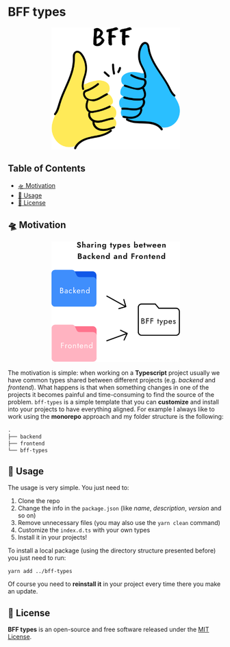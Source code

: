 # BFF types
<p align="center">
    <img src="logo.png" alt= "BFF types" width="300px">
</p>

<!-- omit in toc -->
## Table of Contents
- [🛸 Motivation](#-overview)
- [👾 Usage](#-usage)
- [🪪 License](#-license)

## 🛸 Motivation
<p align="center">
    <img src="docs/schema.png" alt= "schema" width="300px">
</p>

The motivation is simple: when working on a **Typescript** project usually we have common types shared between different projects (e.g. *backend* and *frontend*). What happens is that when something changes in one of the projects it becomes painful and time-consuming to find the source of the problem. ``bff-types`` is a simple template that you can **customize** and install into your projects to have everything aligned. For example I always like to work using the **monorepo** approach and my folder structure is the following:

```
.
├── backend
├── frontend
└── bff-types
```

## 👾 Usage
The usage is very simple. You just need to:
1. Clone the repo
2. Change the info in the ``package.json`` (like *name*, *description*, *version* and so on)
3. Remove unnecessary files (you may also use the ``yarn clean`` command)
4. Customize the ``index.d.ts`` with your own types
5. Install it in your projects!

To install a local package (using the directory structure presented before) you just need to run:
```
yarn add ../bff-types
```

Of course you need to **reinstall it** in your project every time there you make an update.

## 🪪 License
**BFF types** is an open-source and free software released under the [MIT License](https://github.com/thelicato/bff-types/blob/main/LICENSE).